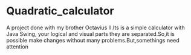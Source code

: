 # Quadratic_calculator
A project done with my brother Octavius II.Its is a simple calculator with Java Swing, your logical and visual parts they are separated.So,it is  possible make changes without many problems.But,somethings need   attention 
